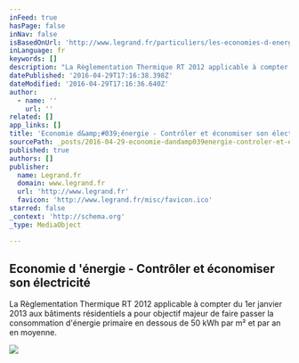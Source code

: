 ```yaml
---
inFeed: true
hasPage: false
inNav: false
isBasedOnUrl: 'http://www.legrand.fr/particuliers/les-economies-d-energie_2315.html'
inLanguage: fr
keywords: []
description: "La Règlementation Thermique RT 2012 applicable à compter du 1er janvier 2013 aux bâtiments résidentiels a pour objectif majeur de faire passer la consommation d'énergie primaire en dessous de 50 kWh par m² et par an en moyenne."
datePublished: '2016-04-29T17:16:38.398Z'
dateModified: '2016-04-29T17:16:36.640Z'
author:
  - name: ''
    url: ''
related: []
app_links: []
title: 'Economie d&amp;#039;énergie - Contrôler et économiser son électricité'
sourcePath: _posts/2016-04-29-economie-dandamp039energie-controler-et-economiser-son-el.md
published: true
authors: []
publisher:
  name: Legrand.fr
  domain: www.legrand.fr
  url: 'http://www.legrand.fr'
  favicon: 'http://www.legrand.fr/misc/favicon.ico'
starred: false
_context: 'http://schema.org'
_type: MediaObject

---
```

<article style=""><h1>Economie d 'énergie - Contrôler et économiser son électricité</h1><p>La Règlementation Thermique RT 2012 applicable à compter du 1er janvier 2013 aux bâtiments résidentiels a pour objectif majeur de faire passer la consommation d'énergie primaire en dessous de 50 kWh par m² et par an en moyenne.</p><img src="https://s3-us-west-2.amazonaws.com/the-grid-img/p/40971c62d1a3a8e4b7103bc0a199dfb74c6384e4.jpg" /></article>